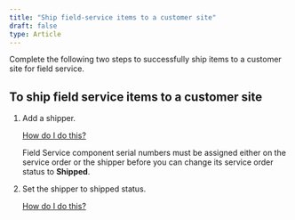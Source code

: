 ```yaml
---
title: "Ship field-service items to a customer site"
draft: false
type: Article
---
```


Complete the following two steps to successfully ship items to a customer site for field service.

## To ship field service items to a customer site

1. Add a shipper.

    [How do I do this?](add-a-shipper-against-a-sales-order.md)

    Field Service component serial numbers must be assigned either on the service order or the shipper before you can change its service order status to **Shipped**.

2. Set the shipper to shipped status.

    [How do I do this?](set-a-shipper-to-shipped-status.md)

​